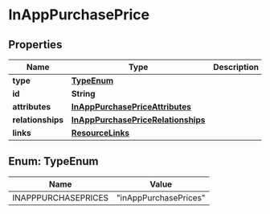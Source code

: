 

# InAppPurchasePrice


## Properties

| Name | Type | Description | Notes |
|------------ | ------------- | ------------- | -------------|
|**type** | [**TypeEnum**](#TypeEnum) |  |  |
|**id** | **String** |  |  |
|**attributes** | [**InAppPurchasePriceAttributes**](InAppPurchasePriceAttributes.md) |  |  [optional] |
|**relationships** | [**InAppPurchasePriceRelationships**](InAppPurchasePriceRelationships.md) |  |  [optional] |
|**links** | [**ResourceLinks**](ResourceLinks.md) |  |  [optional] |



## Enum: TypeEnum

| Name | Value |
|---- | -----|
| INAPPPURCHASEPRICES | &quot;inAppPurchasePrices&quot; |




